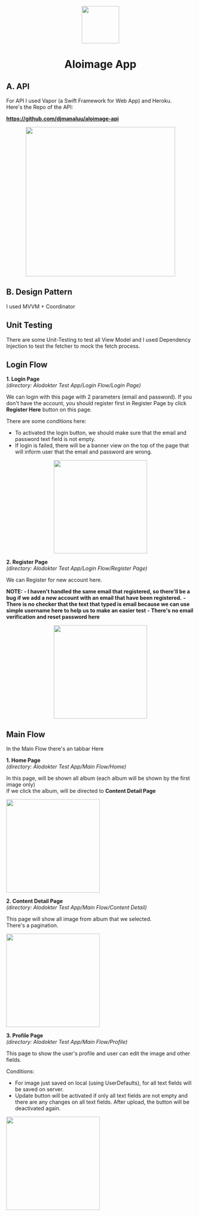 <p align="center"><img src="images/aloimage-logo.jpg" width="100"></p>

<h1 align="center">Aloimage App</h1>

## A. API

For API I used Vapor (a Swift Framework for Web App) and Heroku.<br>
Here's the Repo of the API:

**https://github.com/djmanaluu/aloimage-api**


<p align="center"><img src="images/Repo.png" width="400"></p>

## B. Design Pattern

I used MVVM + Coordinator

## Unit Testing

There are some Unit-Testing to test all View Model and I used Dependency Injection to test the fetcher to mock the fetch process.

## Login Flow

**1. Login Page** <br>
*(directory: Alodokter Test App/Login Flow/Login Page)*

We can login with this page with 2 parameters (email and password).
If you don't have the account, you should register first in Register Page by click **Register Here** button on this page.

There are some conditions here:
- To activated the login button, we should make sure that the email and password text field is not empty.
- If login is failed, there will be a banner view on the top of the page that will inform user that the email and password are wrong.

<p align="center"><img src="images/Login%20Page.png" width="250"></p>

**2. Register Page** <br>
*(directory: Alodokter Test App/Login Flow/Register Page)*

We can Register for new account here.

**NOTE:**
**- I haven't handled the same email that registered, so there'll be a bug if we add a new account with an email that have been registered.**
**- There is no checker that the text that typed is email because we can use simple username here to help us to make an easier test**
**- There's no email verification and reset password here**

<p align="center"><img src="images/Register%20Page.png" width="250"></p>

## Main Flow

In the Main Flow there's an tabbar Here

**1. Home Page** <br>
*(directory: Alodokter Test App/Main Flow/Home)*

In this page, will be shown all album (each album will be shown by the first image only)<br>
If we click the album, will be directed to **Content Detail Page**

<p align=”center”><img src="images/Home%20Page.png" width="250"></p>

**2. Content Detail Page** <br>
*(directory: Alodokter Test App/Main Flow/Content Detail)*

This page will show all image from album that we selected.<br>
There's a pagination.

<p align=”center”><img src="images/Content%20Viewer.png" width="250"></p>

**3. Profile Page**<br>
*(directory: Alodokter Test App/Main Flow/Profile)*

This page to show the user's profile and user can edit the image and other fields.<br>

Conditions:
- For image just saved on local (using UserDefaults), for all text fields will be saved on server.
- Update button will be activated if only all text fields are not empty and there are any changes on all text fields. After upload, the button will be deactivated again.
<p align=”center”><img src="images/Profile%20Page.png" width="250"></p>
